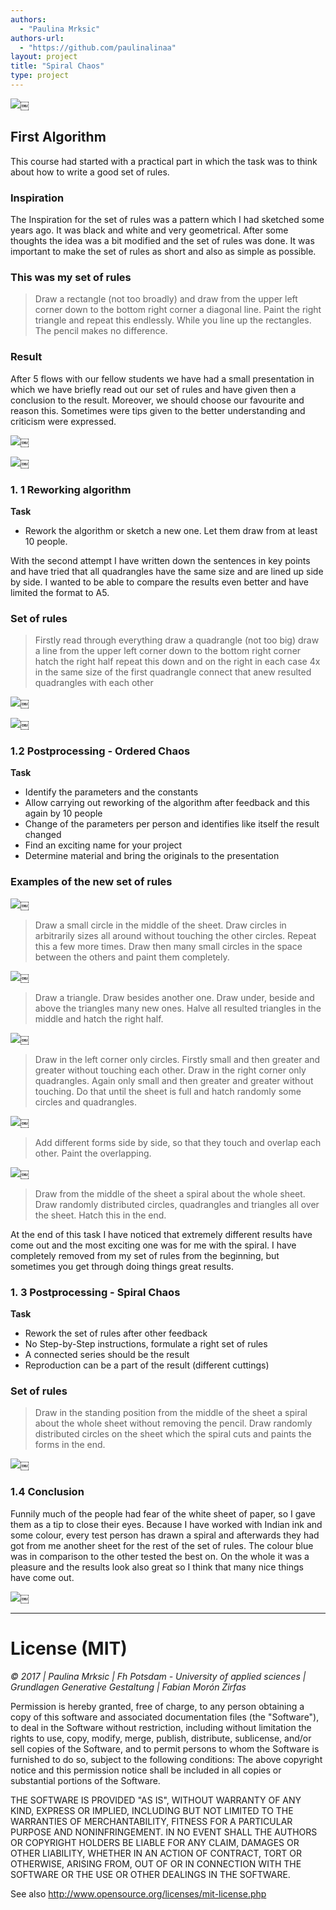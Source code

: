 ```yaml
--- 
authors: 
  - "Paulina Mrksic"
authors-url: 
  - "https://github.com/paulinalinaa"
layout: project
title: "Spiral Chaos"
type: project
---
```


![](./splash.png)￼



## First Algorithm
This course had started with a practical part in which the task was to think about how to write a good set of rules.

### Inspiration

The Inspiration for the set of rules was a pattern which I had sketched some years ago. It was black and white and very geometrical. After some thoughts the idea was a bit modified and the set of rules was done. It was important to make the set of rules as short and also as simple as possible.

### This was my set of rules

>Draw a rectangle (not too broadly) and draw from the upper left corner down to the bottom right corner a diagonal line. Paint the right triangle and repeat this endlessly. While you line up the rectangles. The pencil makes no difference.

### Result

After 5 flows with our fellow students we have had a small presentation in which we have briefly read out our set of rules and have given then a conclusion to the result. Moreover, we should choose our favourite and reason this.
Sometimes were tips given to the better understanding and criticism were expressed.

![](./assets/images/1ergebnis.png)￼

![](./assets/images/1ergebnis2.png)￼

### 1. 1 Reworking algorithm 
**Task**
- Rework the algorithm or sketch a new one. Let them draw from at least 10 people.

With the second attempt I have written down the sentences in key points and have tried that all quadrangles have the same size and are lined up side by side. I wanted to be able to compare the results even better and have limited the format to A5.

### Set of rules

>Firstly read through everything
draw a quadrangle (not too big)
draw a line from the upper left corner down to the bottom right corner
hatch the right half
repeat this down and on the right in each case 4x in the same size of the first quadrangle
connect that anew resulted quadrangles with each other

![](./assets/images/2ergebnis.png)￼

![](./assets/images/2ergebnis2.png)￼

### 1.2 Postprocessing - Ordered Chaos
**Task**
- Identify the parameters and the constants
- Allow carrying out reworking of the algorithm after feedback and this again by 10 people
- Change of the parameters per person and identifies like itself the result changed
- Find an exciting name for your project
- Determine material and bring the originals to the presentation

### Examples of the new set of rules

![](./assets/images/3circles.png)￼


>Draw a small circle in the middle of the sheet. Draw circles in arbitrarily sizes all around without touching the other circles. Repeat this a few more times. Draw then many small circles in the space between the others and paint them completely.

![](./assets/images/4triangle.png)￼


>Draw a triangle. Draw besides another one. Draw under, beside and above the triangles many new ones. Halve all resulted triangles in the middle and hatch the right half.

![](./assets/images/6circle-sqaure.png)￼


>Draw in the left corner only circles. Firstly small and then greater and greater without touching each other. Draw in the right corner only quadrangles. Again only small and then greater and greater without touching. Do that until the sheet is full and hatch randomly some circles and quadrangles. 

![](./assets/images/7mixed-forms.png)￼


>Add different forms side by side, so that they touch and overlap each other. Paint the overlapping.

![](./assets/images/5spiral.png)￼


>Draw from the middle of the sheet a spiral about the whole sheet. Draw randomly distributed circles, quadrangles and triangles all over the sheet. Hatch this in the end. 

At the end of this task I have noticed that extremely different results have come out and the most exciting one was for me with the spiral. I have completely removed from my set of rules from the beginning, but sometimes you get through doing things great results.

### 1. 3 Postprocessing - Spiral Chaos
**Task**
- Rework the set of rules after other feedback
- No Step-by-Step instructions, formulate a right set of rules
- A connected series should be the result
- Reproduction can be a part of the result (different cuttings)

### Set of rules

>Draw in the standing position from the middle of the sheet a spiral about the whole sheet without removing the pencil. Draw randomly distributed circles on the sheet which the spiral cuts and paints the forms in the end.

![](./assets/images/8result.png)￼



### 1.4 Conclusion
Funnily much of the people had fear of the white sheet of paper, so I gave them as a tip to close their eyes.
Because I have worked with Indian ink and some colour, every test person has drawn a spiral and afterwards they had got from me another sheet for the rest of the set of rules.
The colour blue was in comparison to the other tested the best on.
On the whole it was a pleasure and the results look also great so I think that many nice things have come out.

![](./assets/images/9favourite.png)￼


---

# License (MIT)
*© 2017 | Paulina Mrksic | Fh Potsdam - University of applied sciences | Grundlagen Generative Gestaltung | Fabian Morón Zirfas*

Permission is hereby granted, free of charge, to any person obtaining a copy of this software and associated documentation files (the "Software"), to deal in the Software without restriction, including without limitation the rights to use, copy, modify, merge, publish, distribute, sublicense, and/or sell copies of the Software, and to permit persons to whom the Software is furnished to do so, subject to the following conditions: The above copyright notice and this permission notice shall be included in all copies or substantial portions of the Software.

THE SOFTWARE IS PROVIDED "AS IS", WITHOUT WARRANTY OF ANY KIND, EXPRESS OR IMPLIED, INCLUDING BUT NOT LIMITED TO THE WARRANTIES OF MERCHANTABILITY, FITNESS FOR A PARTICULAR PURPOSE AND NONINFRINGEMENT. IN NO EVENT SHALL THE AUTHORS OR COPYRIGHT HOLDERS BE LIABLE FOR ANY CLAIM, DAMAGES OR OTHER LIABILITY, WHETHER IN AN ACTION OF CONTRACT, TORT OR OTHERWISE, ARISING FROM, OUT OF OR IN CONNECTION WITH THE SOFTWARE OR THE USE OR OTHER DEALINGS IN THE SOFTWARE.

See also http://www.opensource.org/licenses/mit-license.php

